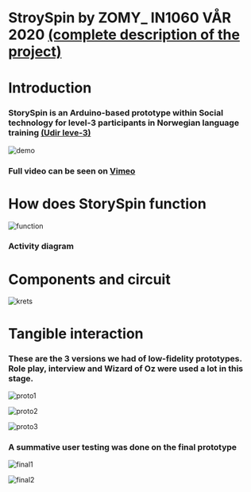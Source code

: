 # StroySpin by ZOMY_ IN1060 VÅR 2020 <a href="https://www.uio.no/studier/emner/matnat/ifi/IN1060/v20/prosjekter-20/zomy/index.html">(complete description of the project)</a>
# Introduction
<h3>StorySpin is an Arduino-based prototype within Social technology for level-3 participants in Norwegian language training <a href="https://www.udir.no/lk20/nor07-02/kompetansemaal-og-vurdering/kv101">(Udir leve-3)</a></h3>

![demo](https://user-images.githubusercontent.com/62013327/108325299-3cf53480-71c9-11eb-870e-b2544a2e6e73.gif)

<h3>Full video can be seen on <a href = "https://vimeo.com/422229195">Vimeo</a></h3>


# How does StorySpin function

![function](https://user-images.githubusercontent.com/62013327/108324269-f81cce00-71c7-11eb-90ae-5d47bd54c027.jpg)

<h3>Activity diagram</h3>

# Components and circuit

![krets](https://user-images.githubusercontent.com/62013327/108324261-f521dd80-71c7-11eb-8ab3-5e4a77349b88.png)

# Tangible interaction
<h3>These are the 3 versions we had of low-fidelity prototypes. Role play, interview and Wizard of Oz were used a lot in this stage.</h3>

![proto1](https://user-images.githubusercontent.com/62013327/108324239-edfacf80-71c7-11eb-9f7d-93522791923b.png)

![proto2](https://user-images.githubusercontent.com/62013327/108324252-f18e5680-71c7-11eb-87a3-298e093c26f5.png)

![proto3](https://user-images.githubusercontent.com/62013327/108324193-e0454a00-71c7-11eb-9017-5ffa3dbce648.png)


<h3>A summative user testing was done on the final prototype</h3>

![final1](https://user-images.githubusercontent.com/62013327/108323418-f0a8f500-71c6-11eb-8ff2-182a7ce3459f.png)

![final2](https://user-images.githubusercontent.com/62013327/108323785-5f864e00-71c7-11eb-85c0-7d0b394d5262.png)


